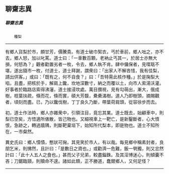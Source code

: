 

## 聊齋志異

##### 聊齋志異
　　`種梨`

* * *

有鄉人貨梨於市，頗甘芳，價騰貴。有道士破巾絮衣，丐於車前，鄉人咄之，亦不去，鄉人怒，加以叱罵。道士曰：「一車數百顆，老衲止丐其一，於居士亦無大損，何怒為？」觀者勸置劣者一枚，令去，鄉人執不肯。肆中傭保者，見喋聒不堪，遂出錢市一枚，付道士，道士拜謝，謂衆曰：「出家人不解吝惜，我有佳梨，請出供客。」或曰：「既有之，何不自食？」曰：「吾特需此核作種。」於是掬梨大啗，且盡，把核於手，解肩上鑱，坎地深數寸，納之而覆以土，向市人索湯沃灌。好事者於臨路店索得沸瀋，道士接浸坎處。萬目攢視，見有勾萌出，漸大，俄成樹，枝葉扶疏，倏而花，倏而實，碩大芳馥，纍纍滿樹。道人乃即樹頭，摘賜觀者，頃刻而盡。已，乃以鑱伐樹，丁丁良久乃斷，帶葉荷肩頭，從容徐步而去。

初，道士作法時，鄉人亦雜衆中，引領注目，竟忘其業。道士既去，始顧車中，則梨已空矣，方悟適所俵散，皆己物也。又細視車上一靶亡，是新鑿斷者，心大憤恨，急跡之，轉過牆隅，則斷靶棄垣下，始知所代梨本，即是物也。道士不知所在，一市粲然。

異史氏曰：鄉人憒憒，憨狀可掬，其見笑於市人，有以哉。每見鄉中稱素封者，良朋乞米，則怫然，且計曰：「是數日之資也。」或勸濟一危難，飯一煢獨，則又忿然計曰：「此十人五人之食也。」甚而父子兄弟，較盡錙銖。及其淫博迷心，則傾囊不吝；刀鋸臨頸，則贖命不遑。諸如此類，正不勝道，蠢爾鄉人，又何足怪？

* * *

